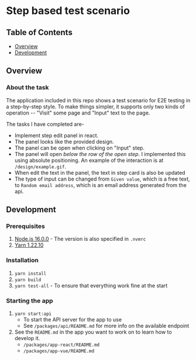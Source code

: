 # Step based test scenario

## Table of Contents

- [Overview](#Overview)
- [Development](#Development)

## Overview

### About the task

The application included in this repo shows a test scenario for E2E testing in a step-by-step style.
To make things simpler, it supports only two kinds of operation -- "Visit" some page and "Input" text to the page.

The tasks I have completed are-

- Implement step edit panel in react.
- The panel looks like the provided design.
- The panel can be open when clicking on "Input" step.
- The panel will open _below the row of the open step_. I implemented this using absolute positioning. An example of the interaction is at `/design/example.gif`.
- When edit the text in the panel, the text in step card is also be updated
- The type of input can be changed from `Given value`, which is a free text, to `Random email address`, which is an email address generated from the api.

## Development

### Prerequisites

1. [Node.js 16.0.0](https://nodejs.org/en/) - The version is also specified in `.nvmrc`
2. [Yarn 1.22.10](https://classic.yarnpkg.com/en/)

### Installation

1. `yarn install`
2. `yarn build`
3. `yarn test-all` - To ensure that everything work fine at the start

### Starting the app

1. `yarn start:api`
   - To start the API server for the app to use
   - See `/packages/api/README.md` for more info on the available endpoint
2. See the `README.md` in the app you want to work on to learn how to develop it.
   - `/packages/app-react/README.md`
   - `/packages/app-vue/README.md`
